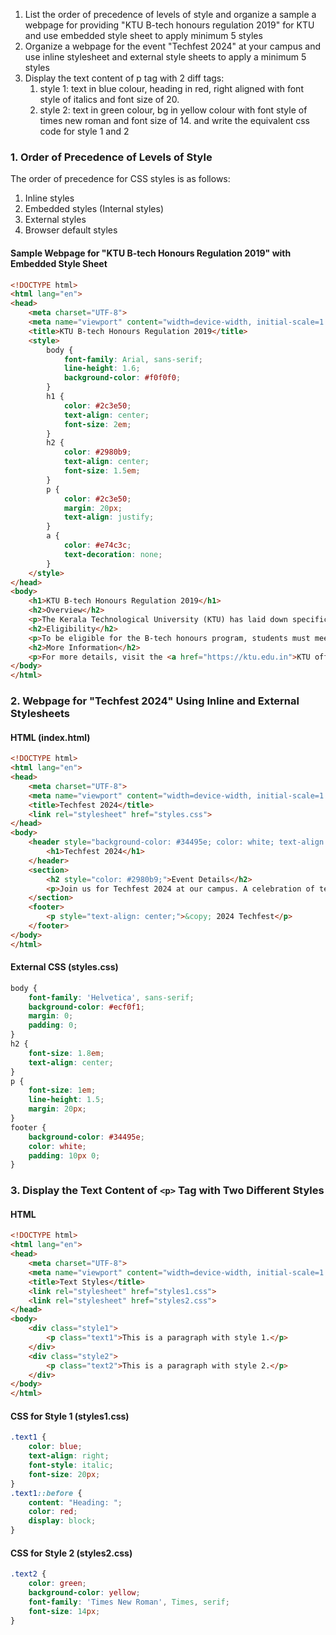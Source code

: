1. List the order of precedence of levels of style and organize a sample a webpage for providing "KTU B-tech honours regulation 2019" for KTU and use embedded style sheet to apply minimum 5 styles
2. Organize a webpage for the event "Techfest 2024" at your campus and use inline stylesheet and external style sheets to apply a minimum 5 styles
3. Display the text content of p tag with 2 diff tags:
	1. style 1: text in blue colour, heading in red, right aligned with font style of italics and font size of 20.
	2. style 2: text in green colour, bg in yellow colour with font style of times new roman and font size of 14.
	and write the equivalent css code for style 1 and 2

### 1. Order of Precedence of Levels of Style

The order of precedence for CSS styles is as follows:
1. Inline styles
2. Embedded styles (Internal styles)
3. External styles
4. Browser default styles

#### Sample Webpage for "KTU B-tech Honours Regulation 2019" with Embedded Style Sheet

```html
<!DOCTYPE html>
<html lang="en">
<head>
    <meta charset="UTF-8">
    <meta name="viewport" content="width=device-width, initial-scale=1.0">
    <title>KTU B-tech Honours Regulation 2019</title>
    <style>
        body {
            font-family: Arial, sans-serif;
            line-height: 1.6;
            background-color: #f0f0f0;
        }
        h1 {
            color: #2c3e50;
            text-align: center;
            font-size: 2em;
        }
        h2 {
            color: #2980b9;
            text-align: center;
            font-size: 1.5em;
        }
        p {
            color: #2c3e50;
            margin: 20px;
            text-align: justify;
        }
        a {
            color: #e74c3c;
            text-decoration: none;
        }
    </style>
</head>
<body>
    <h1>KTU B-tech Honours Regulation 2019</h1>
    <h2>Overview</h2>
    <p>The Kerala Technological University (KTU) has laid down specific regulations for the B-tech honours program for the academic year 2019. This document provides a comprehensive overview of the regulations and requirements for students pursuing the B-tech honours program.</p>
    <h2>Eligibility</h2>
    <p>To be eligible for the B-tech honours program, students must meet certain academic criteria, including a minimum GPA and completion of specific prerequisite courses.</p>
    <h2>More Information</h2>
    <p>For more details, visit the <a href="https://ktu.edu.in">KTU official website</a>.</p>
</body>
</html>
```

### 2. Webpage for "Techfest 2024" Using Inline and External Stylesheets

#### HTML (index.html)

```html
<!DOCTYPE html>
<html lang="en">
<head>
    <meta charset="UTF-8">
    <meta name="viewport" content="width=device-width, initial-scale=1.0">
    <title>Techfest 2024</title>
    <link rel="stylesheet" href="styles.css">
</head>
<body>
    <header style="background-color: #34495e; color: white; text-align: center; padding: 20px;">
        <h1>Techfest 2024</h1>
    </header>
    <section>
        <h2 style="color: #2980b9;">Event Details</h2>
        <p>Join us for Techfest 2024 at our campus. A celebration of technology and innovation, featuring workshops, competitions, and guest speakers.</p>
    </section>
    <footer>
        <p style="text-align: center;">&copy; 2024 Techfest</p>
    </footer>
</body>
</html>
```

#### External CSS (styles.css)

```css
body {
    font-family: 'Helvetica', sans-serif;
    background-color: #ecf0f1;
    margin: 0;
    padding: 0;
}
h2 {
    font-size: 1.8em;
    text-align: center;
}
p {
    font-size: 1em;
    line-height: 1.5;
    margin: 20px;
}
footer {
    background-color: #34495e;
    color: white;
    padding: 10px 0;
}
```

### 3. Display the Text Content of `<p>` Tag with Two Different Styles

#### HTML

```html
<!DOCTYPE html>
<html lang="en">
<head>
    <meta charset="UTF-8">
    <meta name="viewport" content="width=device-width, initial-scale=1.0">
    <title>Text Styles</title>
    <link rel="stylesheet" href="styles1.css">
    <link rel="stylesheet" href="styles2.css">
</head>
<body>
    <div class="style1">
        <p class="text1">This is a paragraph with style 1.</p>
    </div>
    <div class="style2">
        <p class="text2">This is a paragraph with style 2.</p>
    </div>
</body>
</html>
```

#### CSS for Style 1 (styles1.css)

```css
.text1 {
    color: blue;
    text-align: right;
    font-style: italic;
    font-size: 20px;
}
.text1::before {
    content: "Heading: ";
    color: red;
    display: block;
}
```

#### CSS for Style 2 (styles2.css)

```css
.text2 {
    color: green;
    background-color: yellow;
    font-family: 'Times New Roman', Times, serif;
    font-size: 14px;
}
```
